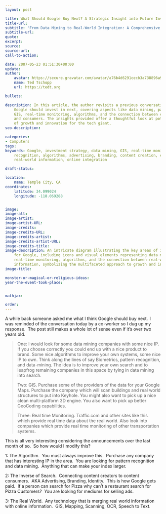 ```yaml
---
layout: post

title: What Should Google Buy Next? A Strategic Insight into Future Investments
title-url:
subtitle: 'From Data Mining to Real-World Integration: A Comprehensive Analysis'
subtitle-url:
quote:
excerpt:
source:
source-url:
call-to-action:

date: 2007-05-23 01:51:30+00:00
update:
author:
    avatar: https://secure.gravatar.com/avatar/a76b4d6291cecb3a738896a971bfb903?s=512&d=mp&r=g
    name: Ted Tschopp
    url: https://tedt.org

bullets:

description: In this article, the author revisits a previous conversation on what
    Google should invest in next, covering aspects like data mining, pattern recognition,
    GIS, real-time monitoring, algorithms, and the connection between content creators
    and consumers. The insights provided offer a thoughtful look at potential areas
    of growth and innovation for the tech giant.
seo-description:

categories:
- Computers
tags:
keywords: Google, investment strategy, data mining, GIS, real-time monitoring, pattern
    recognition, algorithms, advertising, branding, content creation, content consumption,
    real-world information, online integration

draft-status:

location:
    name: Temple City, CA
coordinates:
    latitude: 34.099024
    longitude: -118.069288


image:
image-alt:
image-artist:
image-artist-URL:
image-credits:
image-credits-URL:
image-credits-artist:
image-credits-artist-URL:
image-credits-title:
image-description: An intricate diagram illustrating the key areas of investment suggested
    for Google, including icons and visual elements representing data mining, GIS,
    real-time monitoring, algorithms, and the connection between real-world and online
    information, symbolizing the multifaceted approach to growth and innovation.
image-title:

monster-or-magical-or-religious-ideas:
year-the-event-took-place:


mathjax:

order:
---
```

A while back someone asked me what I think Google should buy next.&#160; I was reminded of the conversation today by a co-worker so I dug up my response.&#160; The post still makes a whole lot of sense even if it’s over two years old.

> One: I would look for some data mining companies with some nice IP. If you choose correctly you could end up with a nice product to brand. Some nice algorithms to improve your own systems, some nice IP to own. Think along the lines of say Biometrics, pattern recognition, and data-mining. The idea is to improve your own search and to leapfrog remaining companies in this space by tying in data mining into search.
> 
> Two: GIS. Purchase some of the providers of the data for your Google Maps. Purchase the company which will scan buildings and real world structures to put into Keyhole. You might also want to pick up a nice clean multi-platform 3D engine. You also want to pick up better GeoCoding capabilities.
> 
> Three: Real time Monitoring. Traffic.com and other sites like this which provide real time data about the real world. Also look into companies which provide real time monitoring of other transportation systems.

This is all very interesting considering the announcements over the last month of so.&#160; So how would I modify this?

1: The Algorithm.&#160; You must always improve this.&#160; Purchase any company that has interesting IP in the area.&#160; You are looking for pattern recognition and data mining.&#160; Anything that can make your index larger.

2: The Inverse of Search.&#160; Connecting content creators to content consumers.&#160; AKA Advertising, Branding, Identity.&#160; This is how Google gets paid.&#160; If a person can search for Pizza why can’t a restaurant search for Pizza Customers?&#160; You are looking for mediums for selling ads.&#160;

3: The Real World.&#160; Any technology that is merging real world information with online information.&#160; GIS, Mapping, Scanning, OCR, Speech to Text.
